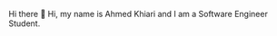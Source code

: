 Hi there 👋
Hi, my name is Ahmed Khiari and I am a Software Engineer Student.






[linkedin]: https://www.linkedin.com/in/ahmedkr/
